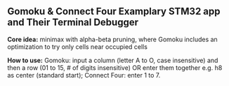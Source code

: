 ## Gomoku & Connect Four Examplary STM32 app and Their Terminal Debugger

**Core idea:** minimax with alpha-beta pruning, where Gomoku includes an optimization to try only cells near occupied cells

**How to use:**
Gomoku: input a column (letter A to O, case insensitive) and then a row (01 to 15, # of digits insensitive) OR enter them together
        e.g. h8 as center (standard start);
Connect Four: enter 1 to 7.
